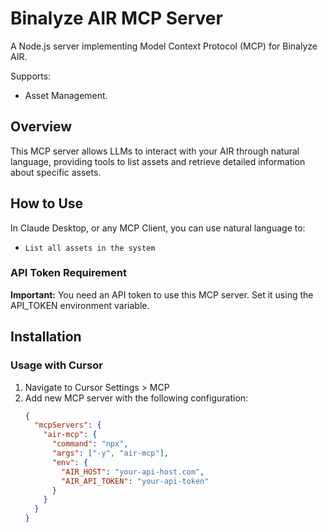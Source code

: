 # Binalyze AIR MCP Server

A Node.js server implementing Model Context Protocol (MCP) for Binalyze AIR.

Supports:

- Asset Management.

## Overview

This MCP server allows LLMs to interact with your AIR through natural language, providing tools to list assets and retrieve detailed information about specific assets.

## How to Use

In Claude Desktop, or any MCP Client, you can use natural language to:

- `List all assets in the system`

### API Token Requirement

**Important:** You need an API token to use this MCP server. Set it using the API_TOKEN environment variable.

## Installation

### Usage with Cursor

1. Navigate to Cursor Settings > MCP
2. Add new MCP server with the following configuration:
   ```json
   {
     "mcpServers": {
       "air-mcp": {
         "command": "npx",
         "args": ["-y", "air-mcp"],
         "env": {
           "AIR_HOST": "your-api-host.com",
           "AIR_API_TOKEN": "your-api-token"
         }
       }
     }
   }